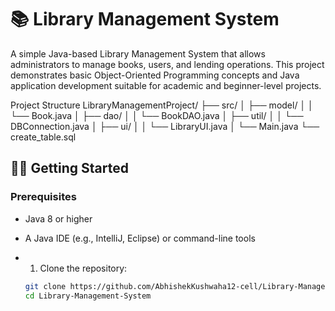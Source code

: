 # 📚 Library Management System

A simple Java-based Library Management System that allows administrators to manage books, users, and lending operations. This project demonstrates basic Object-Oriented Programming concepts and Java application development suitable for academic and beginner-level projects.

Project Structure
LibraryManagementProject/
├── src/
│   ├── model/
│   │   └── Book.java
│   ├── dao/
│   │   └── BookDAO.java
│   ├── util/
│   │   └── DBConnection.java
│   ├── ui/
│   │   └── LibraryUI.java
│   └── Main.java
└── create_table.sql

## 🧑‍💻 Getting Started

### Prerequisites

- Java 8 or higher
- A Java IDE (e.g., IntelliJ, Eclipse) or command-line tools

- 1. Clone the repository:
   ```bash
   git clone https://github.com/AbhishekKushwaha12-cell/Library-Management-System.git
   cd Library-Management-System
````
